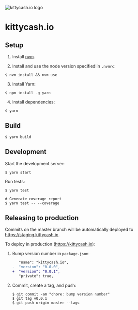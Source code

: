 ![kittycash.io logo](https://avatars1.githubusercontent.com/u/34572254?s=200&v=4)

# kittycash.io

## Setup

1. Install [nvm](https://github.com/creationix/nvm).

2. Install and use the node version specified in `.nvmrc`:

  ```shell
  $ nvm install && nvm use
  ```

3. Install Yarn:

  ```shell
  $ npm install -g yarn
  ```

4. Install dependencies:

  ```shell
  $ yarn
  ```

## Build

```shell
$ yarn build
```

## Development

Start the development server:

```shell
$ yarn start
```

Run tests:

```shell
$ yarn test

# Generate coverage report
$ yarn test -- --coverage
```

## Releasing to production

Commits on the master branch will be automatically deployed to https://staging.kittycash.io.

To deploy in production (https://kittycash.io):

1. Bump version number in `package.json`:

    ```diff
       "name": "kittycash.io",
    -  "version": "0.0.0",
    +  "version": "0.0.1",
       "private": true,
    ```
2. Commit, create a tag, and push:

    ```shell
    $ git commit -am "chore: bump version number"
    $ git tag v0.0.1
    $ git push origin master --tags
    ```